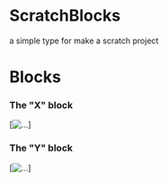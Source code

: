 # ScratchBlocks
a simple type for make a scratch project

<h1> Blocks </h1>

<h3> The "X" block </h3>

[![...](https://media.discordapp.net/attachments/563464763187789831/668224920320344105/unknown.png)]

<h3> The "Y" block </h3>

[![...](https://media.discordapp.net/attachments/563464763187789831/668229636441767936/unknown.png)]
